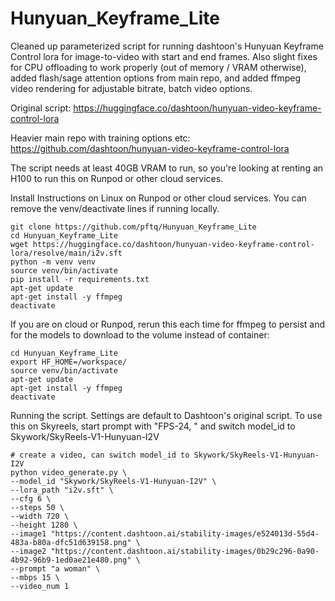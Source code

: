 # Hunyuan_Keyframe_Lite
Cleaned up parameterized script for running dashtoon's Hunyuan Keyframe Control lora for image-to-video with start and end frames. Also slight fixes for CPU offloading to work properly (out of memory / VRAM otherwise), added flash/sage attention options from main repo, and added ffmpeg video rendering for adjustable bitrate, batch video options.

Original script: https://huggingface.co/dashtoon/hunyuan-video-keyframe-control-lora

Heavier main repo with training options etc: https://github.com/dashtoon/hunyuan-video-keyframe-control-lora

The script needs at least 40GB VRAM to run, so you're looking at renting an H100 to run this on Runpod or other cloud services.

Install Instructions on Linux on Runpod or other cloud services.  You can remove the venv/deactivate lines if running locally.
```
git clone https://github.com/pftq/Hunyuan_Keyframe_Lite
cd Hunyuan_Keyframe_Lite
wget https://huggingface.co/dashtoon/hunyuan-video-keyframe-control-lora/resolve/main/i2v.sft
python -m venv venv
source venv/bin/activate
pip install -r requirements.txt
apt-get update
apt-get install -y ffmpeg
deactivate
```

If you are on cloud or Runpod, rerun this each time for ffmpeg to persist and for the models to download to the volume instead of container:
```
cd Hunyuan_Keyframe_Lite
export HF_HOME=/workspace/
source venv/bin/activate
apt-get update
apt-get install -y ffmpeg
deactivate
```

Running the script. Settings are default to Dashtoon's original script. To use this on Skyreels, start prompt with "FPS-24, " and switch model_id to Skywork/SkyReels-V1-Hunyuan-I2V
```
# create a video, can switch model_id to Skywork/SkyReels-V1-Hunyuan-I2V
python video_generate.py \
--model_id "Skywork/SkyReels-V1-Hunyuan-I2V" \
--lora_path "i2v.sft" \
--cfg 6 \
--steps 50 \
--width 720 \
--height 1280 \
--image1 "https://content.dashtoon.ai/stability-images/e524013d-55d4-483a-b80a-dfc51d639158.png" \
--image2 "https://content.dashtoon.ai/stability-images/0b29c296-0a90-4b92-96b9-1ed0ae21e480.png" \
--prompt "a woman" \
--mbps 15 \
--video_num 1
```
